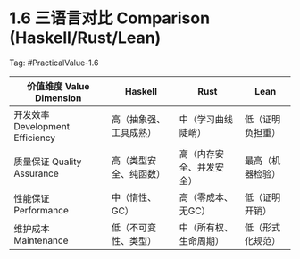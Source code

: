 # 1.6 三语言对比 Comparison (Haskell/Rust/Lean)

Tag: #PracticalValue-1.6

| 价值维度 Value Dimension | Haskell | Rust | Lean |
|---|---|---|---|
| 开发效率 Development Efficiency | 高（抽象强、工具成熟） | 中（学习曲线陡峭） | 低（证明负担重） |
| 质量保证 Quality Assurance | 高（类型安全、纯函数） | 高（内存安全、并发安全） | 最高（机器检验） |
| 性能保证 Performance | 中（惰性、GC） | 高（零成本、无GC） | 低（证明开销） |
| 维护成本 Maintenance | 低（不可变性、类型） | 中（所有权、生命周期） | 低（形式化规范） |
